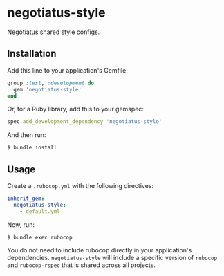 # negotiatus-style

Negotiatus shared style configs.

## Installation

Add this line to your application's Gemfile:

```ruby
group :test, :development do
  gem 'negotiatus-style'
end
```

Or, for a Ruby library, add this to your gemspec:

```ruby
spec.add_development_dependency 'negotiatus-style'
```

And then run:

```bash
$ bundle install
```

## Usage

Create a `.rubocop.yml` with the following directives:

```yaml
inherit_gem:
  negotiatus-style:
    - default.yml
```

Now, run:

```bash
$ bundle exec rubocop
```

You do not need to include rubocop directly in your application's dependencies. `negotiatus-style` will include a specific version of `rubocop` and `rubocop-rspec` that is shared across all projects.
